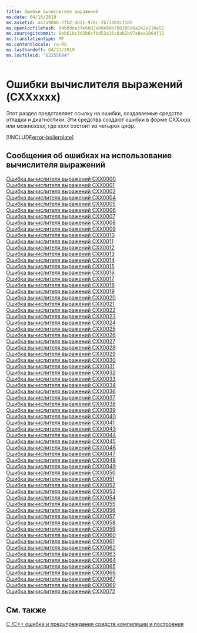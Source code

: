```yaml
---
title: Ошибки вычислителя выражений
ms.date: 04/16/2019
ms.assetid: a47a9866-7fb2-4b21-978c-2b77402c7105
ms.openlocfilehash: 04b0dde3fe60d2a00e9bb788386d6a242e210a52
ms.sourcegitcommit: 0ab61bc3d2b6cfbd52a16c6ab2b97a8ea1864f12
ms.translationtype: MT
ms.contentlocale: ru-RU
ms.lasthandoff: 04/23/2019
ms.locfileid: "62255684"
---
```

# <a name="expression-evaluator-errors-cxxxxxx"></a>Ошибки вычислителя выражений (CXXxxxx)

Этот раздел представляет ссылку на ошибки, создаваемые средства отладки и диагностики. Эти средства создают ошибки в форме CXX*xxxx* или можно*xxxx*, где *xxxx* состоит из четырех цифр.

[!INCLUDE[error-boilerplate](../../error-messages/includes/error-boilerplate.md)]

## <a name="expression-evaluator-error-messages"></a>Сообщения об ошибках на использование вычислителя выражений

[Ошибка вычислителя выражений CXX0000](expression-evaluator-error-cxx0000.md) \
[Ошибка вычислителя выражений CXX0001](expression-evaluator-error-cxx0001.md) \
[Ошибка вычислителя выражений CXX0002](expression-evaluator-error-cxx0002.md) \
[Ошибка вычислителя выражений CXX0004](expression-evaluator-error-cxx0004.md) \
[Ошибка вычислителя выражений CXX0005](expression-evaluator-error-cxx0005.md) \
[Ошибка вычислителя выражений CXX0006](expression-evaluator-error-cxx0006.md) \
[Ошибка вычислителя выражений CXX0007](expression-evaluator-error-cxx0007.md) \
[Ошибка вычислителя выражений CXX0008](expression-evaluator-error-cxx0008.md) \
[Ошибка вычислителя выражений CXX0009](expression-evaluator-error-cxx0009.md) \
[Ошибка вычислителя выражений CXX0010](expression-evaluator-error-cxx0010.md) \
[Ошибка вычислителя выражений CXX0011](expression-evaluator-error-cxx0011.md) \
[Ошибка вычислителя выражений CXX0012](expression-evaluator-error-cxx0012.md) \
[Ошибка вычислителя выражений CXX0013](expression-evaluator-error-cxx0013.md) \
[Ошибка вычислителя выражений CXX0014](expression-evaluator-error-cxx0014.md) \
[Ошибка вычислителя выражений CXX0015](expression-evaluator-error-cxx0015.md) \
[Ошибка вычислителя выражений CXX0016](expression-evaluator-error-cxx0016.md) \
[Ошибка вычислителя выражений CXX0017](expression-evaluator-error-cxx0017.md) \
[Ошибка вычислителя выражений CXX0018](expression-evaluator-error-cxx0018.md) \
[Ошибка вычислителя выражений CXX0019](expression-evaluator-error-cxx0019.md) \
[Ошибка вычислителя выражений CXX0020](expression-evaluator-error-cxx0020.md) \
[Ошибка вычислителя выражений CXX0021](expression-evaluator-error-cxx0021.md) \
[Ошибка вычислителя выражений CXX0022](expression-evaluator-error-cxx0022.md) \
[Ошибка вычислителя выражений CXX0023](expression-evaluator-error-cxx0023.md) \
[Ошибка вычислителя выражений CXX0024](expression-evaluator-error-cxx0024.md) \
[Ошибка вычислителя выражений CXX0025](expression-evaluator-error-cxx0025.md) \
[Ошибка вычислителя выражений CXX0026](expression-evaluator-error-cxx0026.md) \
[Ошибка вычислителя выражений CXX0027](expression-evaluator-error-cxx0027.md) \
[Ошибка вычислителя выражений CXX0028](expression-evaluator-error-cxx0028.md) \
[Ошибка вычислителя выражений CXX0029](expression-evaluator-error-cxx0029.md) \
[Ошибка вычислителя выражений CXX0030](expression-evaluator-error-cxx0030.md) \
[Ошибка вычислителя выражений CXX0031](expression-evaluator-error-cxx0031.md) \
[Ошибка вычислителя выражений CXX0032](expression-evaluator-error-cxx0032.md) \
[Ошибка вычислителя выражений CXX0033](expression-evaluator-error-cxx0033.md) \
[Ошибка вычислителя выражений CXX0034](expression-evaluator-error-cxx0034.md) \
[Ошибка вычислителя выражений CXX0036](expression-evaluator-error-cxx0036.md) \
[Ошибка вычислителя выражений CXX0037](expression-evaluator-error-cxx0037.md) \
[Ошибка вычислителя выражений CXX0038](expression-evaluator-error-cxx0038.md) \
[Ошибка вычислителя выражений CXX0039](expression-evaluator-error-cxx0039.md) \
[Ошибка вычислителя выражений CXX0040](expression-evaluator-error-cxx0040.md) \
[Ошибка вычислителя выражений CXX0041](expression-evaluator-error-cxx0041.md) \
[Ошибка вычислителя выражений CXX0043](expression-evaluator-error-cxx0043.md) \
[Ошибка вычислителя выражений CXX0044](expression-evaluator-error-cxx0044.md) \
[Ошибка вычислителя выражений CXX0045](expression-evaluator-error-cxx0045.md) \
[Ошибка вычислителя выражений CXX0046](expression-evaluator-error-cxx0046.md) \
[Ошибка вычислителя выражений CXX0047](expression-evaluator-error-cxx0047.md) \
[Ошибка вычислителя выражений CXX0048](expression-evaluator-error-cxx0048.md) \
[Ошибка вычислителя выражений CXX0049](expression-evaluator-error-cxx0049.md) \
[Ошибка вычислителя выражений CXX0050](expression-evaluator-error-cxx0050.md) \
[Ошибка вычислителя выражений CXX0051](expression-evaluator-error-cxx0051.md) \
[Ошибка вычислителя выражений CXX0052](expression-evaluator-error-cxx0052.md) \
[Ошибка вычислителя выражений CXX0053](expression-evaluator-error-cxx0053.md) \
[Ошибка вычислителя выражений CXX0054](expression-evaluator-error-cxx0054.md) \
[Ошибка вычислителя выражений CXX0055](expression-evaluator-error-cxx0055.md) \
[Ошибка вычислителя выражений CXX0056](expression-evaluator-error-cxx0056.md) \
[Ошибка вычислителя выражений CXX0057](expression-evaluator-error-cxx0057.md) \
[Ошибка вычислителя выражений CXX0058](expression-evaluator-error-cxx0058.md) \
[Ошибка вычислителя выражений CXX0059](expression-evaluator-error-cxx0059.md) \
[Ошибка вычислителя выражений CXX0060](expression-evaluator-error-cxx0060.md) \
[Ошибка вычислителя выражений CXX0061](expression-evaluator-error-cxx0061.md) \
[Ошибка вычислителя выражений CXX0062](expression-evaluator-error-cxx0062.md) \
[Ошибка вычислителя выражений CXX0063](expression-evaluator-error-cxx0063.md) \
[Ошибка вычислителя выражений CXX0064](expression-evaluator-error-cxx0064.md) \
[Ошибка вычислителя выражений CXX0065](expression-evaluator-error-cxx0065.md) \
[Ошибка вычислителя выражений CXX0066](expression-evaluator-error-cxx0066.md) \
[Ошибка вычислителя выражений CXX0067](expression-evaluator-error-cxx0067.md) \
[Ошибка вычислителя выражений CXX0069](expression-evaluator-error-cxx0069.md) \
[Ошибка вычислителя выражений CXX0072](expression-evaluator-error-cxx0072.md)

## <a name="see-also"></a>См. также

[C /C++ ошибки и предупреждения средств компиляции и построения](../compiler-errors-1/c-cpp-build-errors.md)
